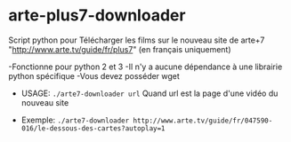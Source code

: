 arte-plus7-downloader
=====================

Script python pour Télécharger les films sur le nouveau site de arte+7 "http://www.arte.tv/guide/fr/plus7" (en français uniquement)

-Fonctionne pour python 2 et 3
-Il n'y a aucune dépendance à une librairie python spécifique
-Vous devez posséder wget

* USAGE: `./arte7-downloader url` 
Quand url est la page d'une vidéo du nouveau site

* Exemple: `./arte7-downloader http://www.arte.tv/guide/fr/047590-016/le-dessous-des-cartes?autoplay=1`
